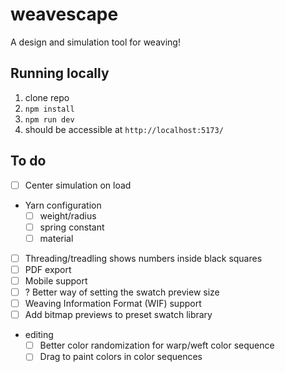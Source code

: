 # weavescape

A design and simulation tool for weaving!

## Running locally

1. clone repo
2. `npm install`
3. `npm run dev`
4. should be accessible at `http://localhost:5173/`

## To do

- [ ] Center simulation on load
- Yarn configuration
  - [ ] weight/radius
  - [ ] spring constant
  - [ ] material
- [ ] Threading/treadling shows numbers inside black squares
- [ ] PDF export
- [ ] Mobile support
- [ ] ? Better way of setting the swatch preview size
- [ ] Weaving Information Format (WIF) support
- [ ] Add bitmap previews to preset swatch library
- editing
  - [ ] Better color randomization for warp/weft color sequence
  - [ ] Drag to paint colors in color sequences
